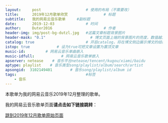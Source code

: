 ```yaml
---
layout:     post   				    # 使用的布局（不需要改）
title:      2019年12月歌单欣赏 				# 标题 
subtitle:   我的网易云音乐歌单     #副标题
date:       2019-12-03 				# 时间
author:     Duter2016 						# 作者
header-img: img/post-bg-dutzl.jpg 	#这篇文章标题背景图片
header-mask: "0.1"                    # 博文页面上端的背景图片的亮度，数值越大越黑暗
catalog: true 						# 开启catalog，将在博文侧边展示博文的结构
istop: true            # 设为true可把文章设置为置顶文章
music-id:         # 网易云音乐单曲嵌入
music-idfull:            # 网易云音乐歌单嵌入
apserver: netease    # 音乐平台netease/tencent/kugou/xiami/baidu
aptype: playlist    # 音乐类型song/playlist/album/search/artist
apsongid:  3102149401        # 音乐song/playlist/album id
tags:								#标签
    - 音乐
---
```


本歌单为我的网易云音乐2019年12月整理的歌单。

我的网易云音乐歌单页面**请点击如下链接跳转**：

[跳到2019年12月歌单原始页面](https://music.163.com/#/playlist?id=3102149401)
